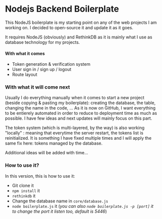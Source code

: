 # Nodejs Backend Boilerplate

This NodeJS boilerplate is my starting point on any of the web projects I am working on. I decided to open-source it and update it as it goes. 

It requires NodeJS (obviously) and RethinkDB as it is mainly what I use as database technology for my projects.

#### With what it comes

* Token generation & verification system
* User sign in / sign up / logout
* Route layout

### With what it will come next

Usually I do everything manually when it comes to start a new project (beside copying & pasting my boilerplate): creating the database, the table, changing the name in the code, ... As it is now on GitHub, I want everything to be entierely automated in order to reduce to deployment time as much as possible. I have few ideas and next updates will mainly focus on this part. 

The token system (which is multi-layered, by the way) is also working "locally" : meaning that everytime the server restart, the tokens list is reinitialized. It is something I have fixed multiple times and I will apply the same fix here: tokens managed by the database.

Additional ideas will be added with time... 

### How to use it?

In this version, this is how to use it: 
- Git clone it
- `npm install` it
- `rethinkdb` it
- Change the database name in `core/database.js`
- `node boilerplate.js` it (*you can also `node boilerplate.js -p [port]` it to change the port it listen too, default is 5446*)
